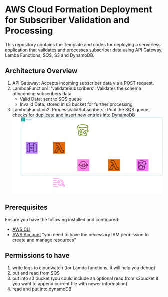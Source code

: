 # AWS Cloud Formation Deployment for Subscriber Validation and Processing
This repository contains the Template and codes for deploying a serverless application that validates and processes subscriber data using API Gateway, Lamba Functions, SQS, S3 and DynamoDB. 

## Architecture Overview
1. API Gateway: Accepts incoming subscriber data via a POST request.
2. LambdaFunction1: 'validateSubscribers': Validates the schema ofincoming subscribers data
    * Valid Data: sent to SQS queue
    * Invalid Data: stored in s3 bucket for further processing
4. LambdaFunction2: ProcessValidSubscribers': Pool the SQS queue, checks for duplicate and insert new entries into DynamoDB
![arichtectural diagram](diagram.png.png)

## Prerequisites
Ensure you have the following installed and configured:
* [AWS CLI](https://aws.amazon.com/cli/)
* [AWS Account](https://aws.amazon.com) "you need to have the necessary IAM permission to create and manage resources"

## Permissions to have
1. write logs to cloudwatch (for Lamda functions, it will help you debug)
2. put and read from SQS
3. put into s3 bucket (you could include an optional read from s3bucket if you want to append current file with newer information)
4. read and put into dynamoDB


